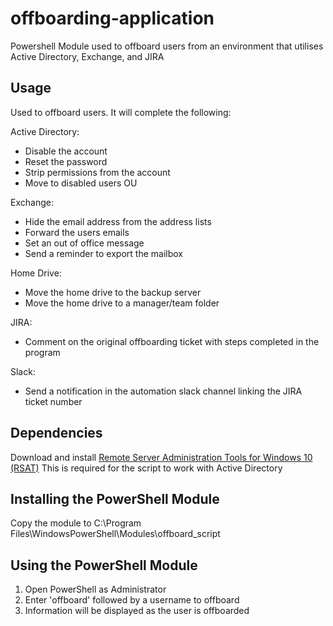 # offboarding-application
Powershell Module used to offboard users from an environment that utilises Active Directory, Exchange, and JIRA
## Usage
Used to offboard users.
It will complete the following:

Active Directory:
- Disable the account
- Reset the password
- Strip permissions from the account
- Move to disabled users OU

Exchange:
- Hide the email address from the address lists
- Forward the users emails
- Set an out of office message
- Send a reminder to export the mailbox

Home Drive:
- Move the home drive to the backup server
- Move the home drive to a manager/team folder

JIRA:
- Comment on the original offboarding ticket with steps completed in the program

Slack:
- Send a notification in the automation slack channel linking the JIRA ticket number

## Dependencies
Download and install [Remote Server Administration Tools for Windows 10 (RSAT)](https://www.microsoft.com/en-us/download/details.aspx?id=45520)
This is required for the script to work with Active Directory

## Installing the PowerShell Module
Copy the module to C:\Program Files\WindowsPowerShell\Modules\offboard_script

## Using the PowerShell Module
1. Open PowerShell as Administrator
2. Enter 'offboard' followed by a username to offboard
3. Information will be displayed as the user is offboarded
